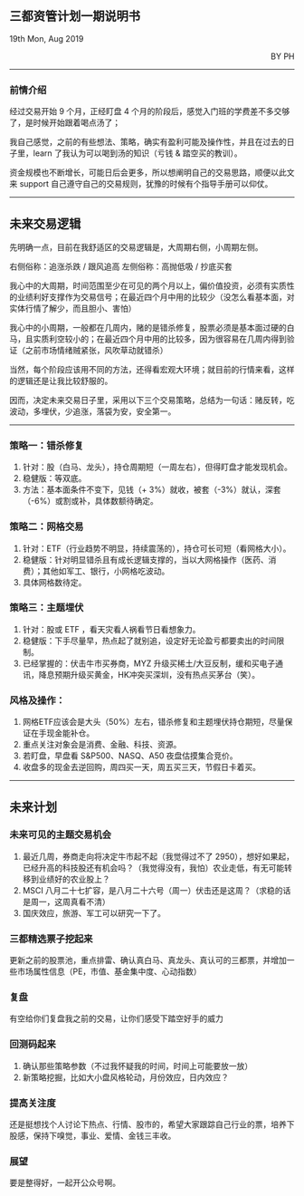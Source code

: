## 三都资管计划一期说明书

19th Mon, Aug 2019
<p align = 'right'>BY PH </p>

___

### 前情介绍


经过交易开始 9 个月，正经盯盘 4 个月的阶段后，感觉入门班的学费差不多交够了，是时候开始跟着喝点汤了；

我自己感觉，之前的有些想法、策略，确实有盈利可能及操作性，并且在过去的日子里，learn 了我认为可以喝到汤的知识（亏钱 & 踏空买的教训）。

资金规模也不断增长，可能日后会更多，所以想阐明自己的交易思路，顺便以此文来 support 自己遵守自己的交易规则，犹豫的时候有个指导手册可以仰仗。

___

## 未来交易逻辑
先明确一点，目前在我舒适区的交易逻辑是，大周期右侧，小周期左侧。

右侧俗称：追涨杀跌 / 跟风追高
左侧俗称：高抛低吸 / 抄底买套

我心中的大周期，时间范围至少在可见的两个月以上，偏价值投资，必须有实质性的业绩利好支撑作为交易信号；在最近四个月中用的比较少（没怎么看基本面，对实体行情了解少，而且胆小、害怕）

我心中的小周期，一般都在几周内，赌的是错杀修复，股票必须是基本面过硬的白马，且实质利空较小的；在最近四个月中用的比较多，因为很容易在几周内得到验证（之前市场情绪贼紧张，风吹草动就错杀）

当然，每个阶段应该用不同的方法，还得看宏观大环境；就目前的行情来看，这样的逻辑还是让我比较舒服的。

因而，决定未来交易日子里，采用以下三个交易策略，总结为一句话：赌反转，吃波动，多埋伏，少追涨，落袋为安，安全第一。
___
### 策略一：错杀修复
1. 针对：股（白马、龙头），持仓周期短（一周左右），但得盯盘才能发现机会。
2. 稳健版：等双底。
3. 方法：基本面条件不变下，见钱（+ 3%）就收，被套（-3%）就认，深套（-6%）或割或补，具体数额待确定。

### 策略二：网格交易
1. 针对：ETF（行业趋势不明显，持续震荡的），持仓可长可短（看网格大小）。
2. 稳健版：针对明显错杀且有成长逻辑支撑的，当以大网格操作（医药、消费）；其他如军工、银行，小网格吃波动。
3. 具体网格数待定。

### 策略三：主题埋伏
1. 针对：股或 ETF ，看天灾看人祸看节日看想象力。
2. 稳健版：下手尽量早，热点起了就别追，设定好无论盈亏都要卖出的时间限制。
3. 已经掌握的：伏击牛市买券商，MYZ 升级买稀土/大豆反制，缓和买电子通讯，降息预期升级买黄金，HK冲突买深圳，没有热点买茅台（笑）。

### 风格及操作：
1. 网格ETF应该会是大头（50%）左右，错杀修复和主题埋伏持仓期短，尽量保证在手现金能补仓。
2. 重点关注对象会是消费、金融、科技、资源。
3. 若盯盘，早盘看 S&P500、NASQ、A50 夜盘估摸集合竞价。
3. 收盘多的现金去逆回购，周四买一天，周五买三天，节假日卡着买。

___

## 未来计划
### 未来可见的主题交易机会
1. 最近几周，券商走向将决定牛市起不起（我觉得过不了 2950），想好如果起，已经升高的科技股还有机会吗？（我觉得没有，我怕）农业走低，有无可能转移到业绩好的农业股上？
2. MSCI 八月二十七扩容，是八月二十六号（周一）伏击还是这周？（求稳的话是周一，这周真看不清）
3. 国庆效应，旅游、军工可以研究一下了。
### 三都精选票子挖起来
 更新之前的股票池，重点排雷、确认真白马、真龙头、真认可的三都票，并增加一些市场属性信息（PE，市值、基金集中度、心动指数）
### 复盘
有空给你们复盘我之前的交易，让你们感受下踏空好手的威力
### 回测码起来
1. 确认那些策略参数（不过我怀疑我的时间，时间上可能要放一放）
2. 新策略挖掘，比如大小盘风格轮动，月份效应，日内效应？
### 提高关注度
 还是挺想找个人讨论下热点、行情、股市的，希望大家跟踪自己行业的票，培养下股感，保持下嗅觉，事业、爱情、金钱三丰收。
### 展望
 要是整得好，一起开公众号啊。
